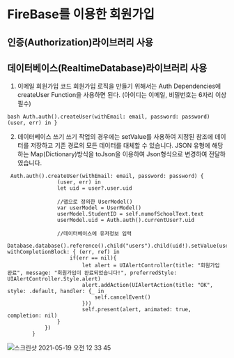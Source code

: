 #  FireBase를 이용한 회원가입
## 인증(Authorization)라이브러리 사용
## 데이터베이스(RealtimeDatabase)라이브러리 사용

1. 이메일 회원가입 코드 회원가입 로직을 만들기 위해서는 Auth Dependencies에 createUser Function을 사용하면 된다. (아이디는 이메일, 비밀번호는 6자리 이상 필수)

```bash Auth.auth().createUser(withEmail: email, password: password) (user, err) in } ```

2. 데이터베이스 쓰기
쓰기 작업의 경우에는 setValue를 사용하여 지정된 참조에 데이터를 저장하고 기존 경로의 모든 데이터를 대체할 수 있습니다.
JSON 유형에 해당하는 Map(Dictionary)방식을 toJson을 이용하여 Json형식으로 변경하여 전달하였습니다.

``` 
 Auth.auth().createUser(withEmail: email, password: password) {
                (user, err) in
                let uid = user?.user.uid
            
                //맵으로 정의한 UserModel()
                var userModel = UserModel()
                userModel.StudentID = self.numofSchoolText.text
                userModel.uid = Auth.auth().currentUser?.uid
            
                //데이터베이스에 유저정보 입력
                Database.database().reference().child("users").child(uid!).setValue(userModel.toJSON(), withCompletionBlock: { (err, ref) in
                    if(err == nil){
                        let alert = UIAlertController(title: "회원가입 완료", message: "회원가입이 완료되었습니다!", preferredStyle: UIAlertController.Style.alert)
                        alert.addAction(UIAlertAction(title: "OK", style: .default, handler: {_ in
                            self.cancelEvent()
                        }))
                        self.present(alert, animated: true, completion: nil)
                }
            })
        }
 ```           
![스크린샷 2021-05-19 오전 12 33 45](https://user-images.githubusercontent.com/68585628/118682805-ba1d5d80-b83b-11eb-9ae5-9d155b426b8e.png)


